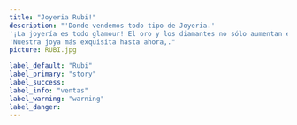 ```yaml
---
title: "Joyeria Rubi!"
description: "'Donde vendemos todo tipo de Joyeria.'
'¡La joyería es todo glamour! El oro y los diamantes no sólo aumentan el valor de cualquier atuendo, sino que también demuestran respeto por su portador. ¿El imprescindible de esta temporada? ¡Pendientes de diamantes!.
'Nuestra joya más exquisita hasta ahora,."
picture: RUBI.jpg

label_default: "Rubi" 
label_primary: "story"
label_success: 
label_info: "ventas"
label_warning: "warning"
label_danger: 
---
```

